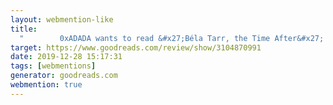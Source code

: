 ```yaml
---
layout: webmention-like
title:
  "        0xADADA wants to read &#x27;Béla Tarr, the Time After&#x27;      "
target: https://www.goodreads.com/review/show/3104870991
date: 2019-12-28 15:17:31
tags: [webmentions]
generator: goodreads.com
webmention: true
---
```

